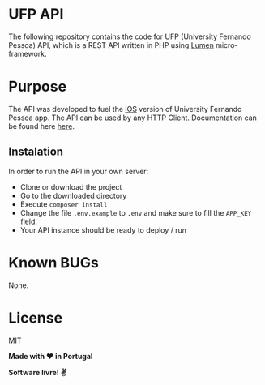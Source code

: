 # UFP API
The following repository contains the code for UFP (University Fernando Pessoa) API, which is a REST API written in PHP using [Lumen] micro-framework.

# Purpose 
The API was developed to fuel the [iOS] version of University Fernando Pessoa app. The API can be used by any HTTP Client. Documentation can be found here [here]. 

## Instalation
In order to run the API in your own server:
- Clone or download the project
- Go to the downloaded directory
- Execute `composer install`
- Change the file `.env.example` to `.env` and make sure to fill the `APP_KEY` field.
- Your API instance should be ready to deploy / run

# Known BUGs
None.

# License

MIT

**Made with :heart: in Portugal**

**Software livre! :v:**

[//]: # (These are reference links used in the body of this note and get stripped out when the markdown processor does its job. There is no need to format nicely because it shouldn't be seen. Thanks SO - http://stackoverflow.com/questions/4823468/store-comments-in-markdown-syntax)

   [Lumen]: <https://lumen.laravel.com>
   [here]: <https://github.com/rafaelcpalmeida/UFP-API/wiki>
   [iOS]: <https://github.com/rafaelcpalmeida/UFP-iOS>
